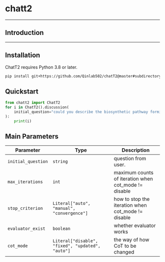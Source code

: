 # ![]()chatt2

---

## Introduction


---

## Installation
ChatT2 requires Python 3.8 or later.
```bash
pip install git+https://github.com/Qinlab502/chatT2@master#subdirectory=chatt2
```

## Quickstart
```python
from chatt2 import ChatT2
for i in ChatT2().discussion(
    initial_question="could you describe the biosynthetic pathway formicamycin?", stop_criterion="auto", evaluator_exist=False, cot_mode="auto"
):
    print(i)
```

## Main Parameters

| Parameter       | Type     | Description                                    |
|-----------------|----------|------------------------------------------------|
| `initial_question`| `string` |question from user.                       |
| `max_iterations`| `int` |maximum counts of iteration when cot_mode != disable|
| `stop_criterion`| `Literal["auto", "manual", "convergence"]` |how to stop the iteration when cot_mode != disable |
| `evaluator_exist` | `boolean` |whether evaluator works |
| `cot_mode`|`Literal["disable", "fixed", "updated", "auto"]`|the way of how CoT to be changed|



